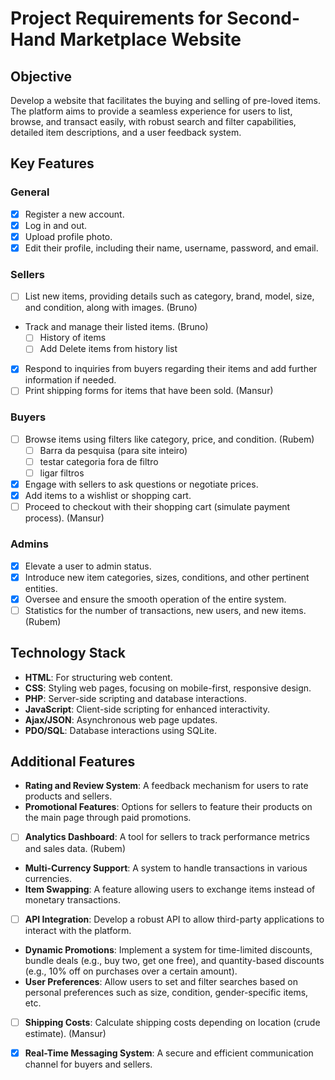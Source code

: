 # Project Requirements for Second-Hand Marketplace Website

## Objective
Develop a website that facilitates the buying and selling of pre-loved items. The platform aims to provide a seamless experience for users to list, browse, and transact easily, with robust search and filter capabilities, detailed item descriptions, and a user feedback system.

## Key Features
### General
- [X] Register a new account.
- [X] Log in and out.
- [X] Upload profile photo.
- [X] Edit their profile, including their name, username, password, and email.

### Sellers
- [ ] List new items, providing details such as category, brand, model, size, and condition, along with images. (Bruno)
- Track and manage their listed items. (Bruno)
  - [ ] History of items
  - [ ] Add Delete items from history list 
- [X] Respond to inquiries from buyers regarding their items and add further information if needed.
- [ ] Print shipping forms for items that have been sold. (Mansur)

### Buyers
- [ ] Browse items using filters like category, price, and condition. (Rubem)
  - [ ] Barra da pesquisa (para site inteiro)
  - [ ] testar categoria fora de filtro
  - [ ] ligar filtros
- [X] Engage with sellers to ask questions or negotiate prices.
- [X] Add items to a wishlist or shopping cart.
- [ ] Proceed to checkout with their shopping cart (simulate payment process). (Mansur)

### Admins
- [X] Elevate a user to admin status.
- [X] Introduce new item categories, sizes, conditions, and other pertinent entities.
- [X] Oversee and ensure the smooth operation of the entire system.
- [ ] Statistics for the number of transactions, new users, and new items. (Rubem)

## Technology Stack
- **HTML**: For structuring web content.
- **CSS**: Styling web pages, focusing on mobile-first, responsive design.
- **PHP**: Server-side scripting and database interactions.
- **JavaScript**: Client-side scripting for enhanced interactivity.
- **Ajax/JSON**: Asynchronous web page updates.
- **PDO/SQL**: Database interactions using SQLite.

## Additional Features
- **Rating and Review System**: A feedback mechanism for users to rate products and sellers.
- **Promotional Features**: Options for sellers to feature their products on the main page through paid promotions.
- [ ] **Analytics Dashboard**: A tool for sellers to track performance metrics and sales data. (Rubem)
- **Multi-Currency Support**: A system to handle transactions in various currencies.
- **Item Swapping**: A feature allowing users to exchange items instead of monetary transactions.
- [ ] **API Integration**: Develop a robust API to allow third-party applications to interact with the platform.
- **Dynamic Promotions**: Implement a system for time-limited discounts, bundle deals (e.g., buy two, get one free), and quantity-based discounts (e.g., 10% off on purchases over a certain amount).
- **User Preferences**: Allow users to set and filter searches based on personal preferences such as size, condition, gender-specific items, etc.
- [ ] **Shipping Costs**: Calculate shipping costs depending on location (crude estimate). (Mansur)
- [X] **Real-Time Messaging System**: A secure and efficient communication channel for buyers and sellers.

